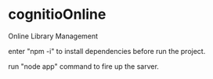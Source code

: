 # cognitioOnline
Online Library Management

enter "npm -i" to install dependencies before run the project.

run "node app" command to fire up the sarver.